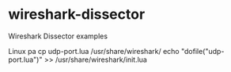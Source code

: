 # wireshark-dissector
Wireshark Dissector examples

Linux pa
cp udp-port.lua /usr/share/wireshark/
echo "dofile("udp-port.lua")" >> /usr/share/wireshark/init.lua
